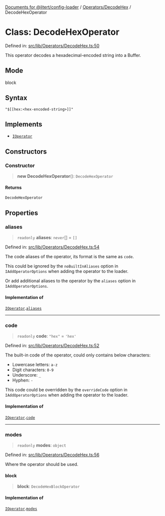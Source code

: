 [Documents for @litert/config-loader](../../../index.md) / [Operators/DecodeHex](../index.md) / DecodeHexOperator

# Class: DecodeHexOperator

Defined in: [src/lib/Operators/DecodeHex.ts:50](https://github.com/litert/config-loader.js/blob/master/src/lib/Operators/DecodeHex.ts#L50)

This operator decodes a hexadecimal-encoded string into a Buffer.

## Mode

block

## Syntax

`"$[[hex:<hex-encoded-string>]]"`

## Implements

- [`IOperator`](../../../Declaration/interfaces/IOperator.md)

## Constructors

### Constructor

> **new DecodeHexOperator**(): `DecodeHexOperator`

#### Returns

`DecodeHexOperator`

## Properties

### aliases

> `readonly` **aliases**: `never`[] = `[]`

Defined in: [src/lib/Operators/DecodeHex.ts:54](https://github.com/litert/config-loader.js/blob/master/src/lib/Operators/DecodeHex.ts#L54)

The code aliases of the operator, its format is the same as `code`.

This could be ignored by the `noBuiltInAliases` option in `IAddOperatorOptions`
when adding the operator to the loader.

Or add additional aliases to the operator by the `aliases` option in `IAddOperatorOptions`.

#### Implementation of

[`IOperator`](../../../Declaration/interfaces/IOperator.md).[`aliases`](../../../Declaration/interfaces/IOperator.md#aliases)

***

### code

> `readonly` **code**: `"hex"` = `'hex'`

Defined in: [src/lib/Operators/DecodeHex.ts:52](https://github.com/litert/config-loader.js/blob/master/src/lib/Operators/DecodeHex.ts#L52)

The built-in code of the operator, could only contains below characters:

- Lowercase letters: `a-z`
- Digit characters: `0-9`
- Underscore: `_`
- Hyphen: `-`

This code could be overridden by the `overrideCode` option in `IAddOperatorOptions`
when adding the operator to the loader.

#### Implementation of

[`IOperator`](../../../Declaration/interfaces/IOperator.md).[`code`](../../../Declaration/interfaces/IOperator.md#code)

***

### modes

> `readonly` **modes**: `object`

Defined in: [src/lib/Operators/DecodeHex.ts:56](https://github.com/litert/config-loader.js/blob/master/src/lib/Operators/DecodeHex.ts#L56)

Where the operator should be used.

#### block

> **block**: `DecodeHexBlockOperator`

#### Implementation of

[`IOperator`](../../../Declaration/interfaces/IOperator.md).[`modes`](../../../Declaration/interfaces/IOperator.md#modes)
